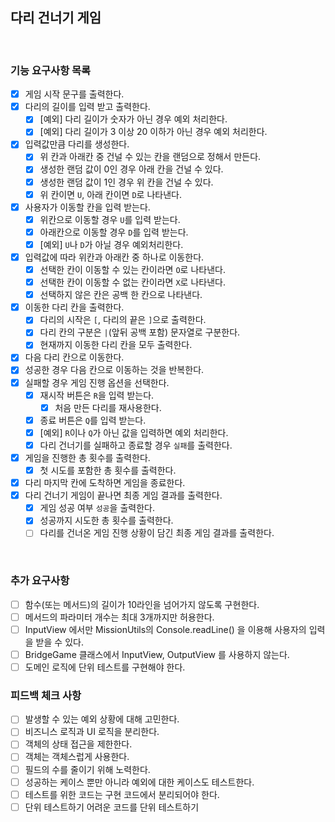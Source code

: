 ## 다리 건너기 게임

<br>

### 기능 요구사항 목록

- [x] 게임 시작 문구를 출력한다.
- [x] 다리의 길이를 입력 받고 출력한다.
  - [x] [예외] 다리 길이가 숫자가 아닌 경우 예외 처리한다.
  - [x] [예외] 다리 길이가 3 이상 20 이하가 아닌 경우 예외 처리한다.
- [x] 입력값만큼 다리를 생성한다.
  - [x] 위 칸과 아래칸 중 건널 수 있는 칸을 랜덤으로 정해서 만든다.
  - [x] 생성한 랜덤 값이 0인 경우 아래 칸을 건널 수 있다.
  - [x] 생성한 랜덤 값이 1인 경우 위 칸을 건널 수 있다.
  - [x] 위 칸이면 `U`, 아래 칸이면 `D`로 나타낸다.
- [x] 사용자가 이동할 칸을 입력 받는다.
  - [x] 위칸으로 이동할 경우 `U`를 입력 받는다.
  - [x] 아래칸으로 이동할 경우 `D`를 입력 받는다.
  - [x] [예외] `U`나 `D`가 아닐 경우 예외처리한다.
- [x] 입력값에 따라 위칸과 아래칸 중 하나로 이동한다.
  - [x] 선택한 칸이 이동할 수 있는 칸이라면 `O`로 나타낸다.
  - [x] 선택한 칸이 이동할 수 없는 칸이라면 `X`로 나타낸다.
  - [x] 선택하지 않은 칸은 공백 한 칸으로 나타낸다.
- [x] 이동한 다리 칸을 출력한다.
  - [x] 다리의 시작은 `[`, 다리의 끝은 `]`으로 출력한다.
  - [x] 다리 칸의 구분은 `|`(앞뒤 공백 포함) 문자열로 구분한다.
  - [x] 현재까지 이동한 다리 칸을 모두 출력한다.
- [x] 다음 다리 칸으로 이동한다.
- [x] 성공한 경우 다음 칸으로 이동하는 것을 반복한다.
- [x] 실패할 경우 게임 진행 옵션을 선택한다.
  - [x] 재시작 버튼은 `R`을 입력 받는다.
    - [x] 처음 만든 다리를 재사용한다.
  - [x] 종료 버튼은 `Q`를 입력 받는다.
  - [x] [예외] `R`이나 `Q`가 아닌 값을 입력하면 예외 처리한다.
  - [x] 다리 건너기를 실패하고 종료할 경우 `실패`를 출력한다.
- [x] 게임을 진행한 총 횟수를 출력한다.
  - [x] 첫 시도를 포함한 총 횟수를 출력한다.
- [x] 다리 마지막 칸에 도착하면 게임을 종료한다.
- [x] 다리 건너기 게임이 끝나면 최종 게임 결과를 출력한다.
  - [x] 게임 성공 여부 `성공`을 출력한다.
  - [x] 성공까지 시도한 총 횟수를 출력한다.
  - [ ] 다리를 건너온 게임 진행 상황이 담긴 최종 게임 결과를 출력한다.

<br>

### 추가 요구사항

- [ ] 함수(또는 메서드)의 길이가 10라인을 넘어가지 않도록 구현한다.
- [ ] 메서드의 파라미터 개수는 최대 3개까지만 허용한다.
- [ ] InputView 에서만 MissionUtils의 Console.readLine() 을 이용해 사용자의 입력을 받을 수 있다.
- [ ] BridgeGame 클래스에서 InputView, OutputView 를 사용하지 않는다.
- [ ] 도메인 로직에 단위 테스트를 구현해야 한다.

### 피드백 체크 사항

- [ ] 발생할 수 있는 예외 상황에 대해 고민한다.
- [ ] 비즈니스 로직과 UI 로직을 분리한다.
- [ ] 객체의 상태 접근을 제한한다.
- [ ] 객체는 객체스럽게 사용한다.
- [ ] 필드의 수를 줄이기 위해 노력한다.
- [ ] 성공하는 케이스 뿐만 아니라 예외에 대한 케이스도 테스트한다.
- [ ] 테스트를 위한 코드는 구현 코드에서 분리되어야 한다.
- [ ] 단위 테스트하기 어려운 코드를 단위 테스트하기
